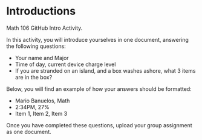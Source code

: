 # Introductions
Math 106 GitHub Intro Activity. 

In this activity, you will introduce yourselves in one document, answering the following questions:

- Your name and Major
- Time of day, current device charge level 
- If you are stranded on an island, and a box washes ashore, what 3 items are in the box?

Below, you will find an example of how your answers should be formatted:

- Mario Banuelos, Math
- 2:34PM, 27%
- Item 1, Item 2, Item 3

Once you have completed these questions, upload your group assignment as one document.
